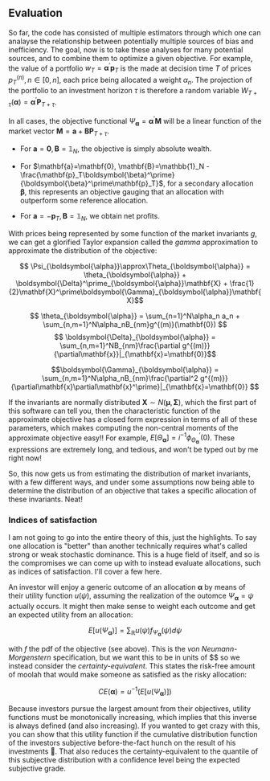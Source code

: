 ## Evaluation

So far, the code has consisted of multiple estimators through which one can analayse the relationship between potentially multiple sources of bias and inefficiency. The goal, now is to take these analyses for many potential sources, and to combine them to optimize a given objective. For example, the value of a portfolio $w_T = \boldsymbol{\alpha}^\prime\mathbf{p}_T$ is the made at decision time $T$ of prices $p_T^{(n)},n\in[0,n]$, each price being allocated a weight $\alpha_n$. The projection of the portfolio to an investment horizon $\tau$ is therefore a random variable $W_{T+\tau}(\boldsymbol{\alpha}) = \boldsymbol{\alpha}^\prime \mathbf{P}_{T+\tau}$.

In all cases, the objective functional $\Psi_{\boldsymbol{\alpha}}=\boldsymbol{\alpha}^\prime\mathbf{M}$ will be a linear function of the market vector $\mathbf{M}=\mathbf{a}+\mathbf{B}\mathbf{P}_{T+\tau}$. 

- For $\mathbf{a}=\mathbf{0},\mathbf{B}=\mathbb{1}_N$, the objective is simply absolute wealth.

- For $\mathbf{a}=\mathbf{0}, \mathbf{B}=\mathbb{1}_N - \frac{\mathbf{p}_T\boldsymbol{\beta}^\prime}{\boldsymbol{\beta}^\prime\mathbf{p}_T}$, for a secondary allocation $\boldsymbol{\beta}$, this represents an objective gauging that an allocation with outperform some reference allocation.

- For $\mathbf{a}=-\mathbf{p}_T, \mathbf{B}=\mathbb{1}_N$, we obtain net profits.

With prices being represented by some function of the market invariants $g$, we can get a glorified Taylor expansion called the *gamma* approximation to approximate the distribution of the objective:

$$ \Psi_{\boldsymbol{\alpha}}\approx\Theta_{\boldsymbol{\alpha}} = \theta_{\boldsymbol{\alpha}} + \boldsymbol{\Delta}^\prime_{\boldsymbol{\alpha}}\mathbf{X} + \frac{1}{2}\mathbf{X}^\prime\boldsymbol{\Gamma}_{\boldsymbol{\alpha}}\mathbf{X}$$

$$ \theta_{\boldsymbol{\alpha}} = \sum_{n=1}^N\alpha_n a_n + \sum_{n,m=1}^N\alpha_nB_{nm}g^{(m)}(\mathbf{0}) $$
$$ \boldsymbol{\Delta}_{\boldsymbol{\alpha}} = \sum_{n,m=1}^NB_{nm}\frac{\partial g^{(m)}}{\partial\mathbf{x}}|_{\mathbf{x}=\mathbf{0}}$$

$$\boldsymbol{\Gamma}_{\boldsymbol{\alpha}} = \sum_{n,m=1}^N\alpha_nB_{nm}\frac{\partial^2 g^{(m)}}{\partial\mathbf{x}\partial\mathbf{x}^\prime}|_{\mathbf{x}=\mathbf{0}} $$

If the invariants are normally distributed $\mathbf{X}\sim N(\boldsymbol{\mu},\boldsymbol{\Sigma})$, which the first part of this software can tell you, then the characteristic function of the approximate objective has a closed form expression in terms of all of these parameters, which makes computing the non-central moments of the approximate objective easy!! For example, $E[\Theta_{\boldsymbol{\alpha}}] = i^{-1}\phi^\prime_{\Theta_{\boldsymbol{\alpha}}}(0)$. These expressions are extremely long, and tedious, and won't be typed out by me right now!

So, this now gets us from estimating the distribution of market invariants, with a few different ways, and under some assumptions now being able to determine the distribution of an objective that takes a specific allocation of these invariants. Neat!

### Indices of satisfaction

I am not going to go into the entire theory of this, just the highlights. To say one allocation is "better" than another technically requires what's called strong or weak stochastic dominance. This is a huge field of itself, and so is the compromises we can come up with to instead evaluate allocations, such as indices of satisfaction. I'll cover a few here.

An investor will enjoy a generic outcome of an allocation $\boldsymbol{\alpha}$ by means of their utility function $u(\psi)$, assuming the realization of the outomce $\Psi_{\boldsymbol{\alpha}}=\psi$ actually occurs. It might then make sense to weight each outcome and get an expected utility from an allocation:

$$E[u(\Psi_{\boldsymbol{\alpha}})] = \sum_\mathbb{R}u(\psi)f_{\Psi_{\boldsymbol{\alpha}}}(\psi)d\psi$$

with $f$ the pdf of the objective (see above). This is the *von Neumann-Morgenstern* specification, but we want this to be in units of \$\$ so we instead consider the *certainty-equivalent*. This states the risk-free amount of moolah that would make someone as satisfied as the risky allocation:

$$CE(\boldsymbol{\alpha}) = u^{-1}(E[u(\Psi_{\boldsymbol{\alpha}})])$$

Because investors pursue the largest amount from their objectives, utility functions must be monotonically increasing, which implies that this inverse is always defined (and also increasing). If you wanted to get crazy with this, you can show that this utility function if the cumulative distribution function of the investors subjective before-the-fact hunch on the result of his investments :exploding_head:. That also reduces the certainty-equivalent to the quantile of this subjective distribution with a confidence level being the expected subjective grade.

